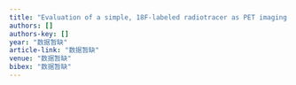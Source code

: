 ```yaml
---
title: "Evaluation of a simple, 18F-labeled radiotracer as PET imaging agent for sigma-1 receptors in the nonhuman primate brain"
authors: []
authors-key: []
year: "数据暂缺"
article-link: "数据暂缺"
venue: "数据暂缺"
bibex: "数据暂缺"
---
```

